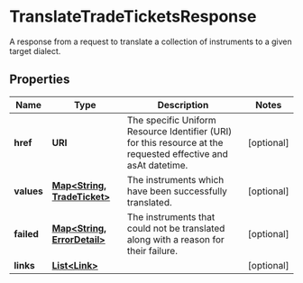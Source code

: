 

# TranslateTradeTicketsResponse

A response from a request to translate a collection of instruments to a given target dialect.

## Properties

| Name | Type | Description | Notes |
|------------ | ------------- | ------------- | -------------|
|**href** | **URI** | The specific Uniform Resource Identifier (URI) for this resource at the requested effective and asAt datetime. |  [optional] |
|**values** | [**Map&lt;String, TradeTicket&gt;**](TradeTicket.md) | The instruments which have been successfully translated. |  [optional] |
|**failed** | [**Map&lt;String, ErrorDetail&gt;**](ErrorDetail.md) | The instruments that could not be translated along with a reason for their failure. |  [optional] |
|**links** | [**List&lt;Link&gt;**](Link.md) |  |  [optional] |



